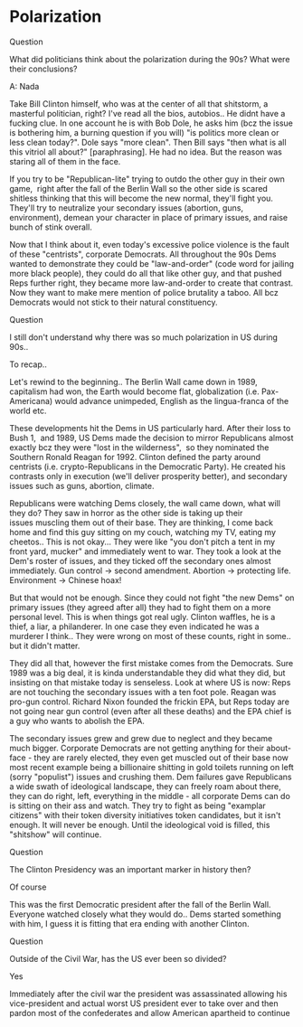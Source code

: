 # Polarization

Question

What did politicians think about the polarization during the 90s? What were their conclusions?

A: Nada

Take Bill Clinton himself, who was at the center of all that shitstorm, a masterful politician, right? I've read all the bios, autobios.. He didnt have a fucking clue. In one account he is with Bob Dole, he asks him (bcz the issue is bothering him, a burning question if you will) "is politics more clean or less clean today?". Dole says "more clean". Then Bill says "then what is all this vitriol all about?" [paraphrasing]. He had no idea. But the reason was staring all of them in the face.

If you try to be "Republican-lite" trying to outdo the other guy in their own game,  right after the fall of the Berlin Wall so the other side is scared shitless thinking that this will become the new normal, they'll fight you. They'll try to neutralize your secondary issues (abortion, guns, environment), demean your character in place of primary issues, and raise bunch of stink overall.

Now that I think about it, even today's excessive police violence is the fault of these "centrists", corporate Democrats. All throughout the 90s Dems wanted to demonstrate they could be "law-and-order" (code word for jailing more black people), they could do all that like other guy, and that pushed Reps further right, they became more law-and-order to create that contrast. Now they want to make mere mention of police brutality a taboo. All bcz Democrats would not stick to their natural constituency.

Question

I still don't understand why there was so much polarization in US during 90s..

To recap..

Let's rewind to the beginning.. The Berlin Wall came down in 1989, capitalism had won, the Earth would become flat, globalization (i.e. Pax-Americana) would advance unimpeded, English as the lingua-franca of the world etc.

These developments hit the Dems in US particularly hard. After their loss to Bush 1,  and 1989, US Dems made the decision to mirror Republicans almost exactly bcz they were "lost in the wilderness",  so they nominated the Southern Ronald Reagan for 1992. Clinton defined the party around centrists (i.e. crypto-Republicans in the Democratic Party). He created his contrasts only in execution (we'll deliver prosperity better), and secondary issues such as guns, abortion, climate.

Republicans were watching Dems closely, the wall came down, what will they do? They saw in horror as the other side is taking up their issues muscling them out of their base. They are thinking, I come back home and find this guy sitting on my couch, watching my TV, eating my cheetos.. This is not okay... They were like "you don't pitch a tent in my front yard, mucker" and immediately went to war. They took a look at the Dem's roster of issues, and they ticked off the secondary ones almost immediately. Gun control -> second amendment. Abortion -> protecting life. Environment -> Chinese hoax!

But that would not be enough. Since they could not fight "the new Dems" on primary issues (they agreed after all) they had to fight them on a more personal level. This is when things got real ugly. Clinton waffles, he is a thief, a liar, a philanderer. In one case they even indicated he was a murderer I think.. They were wrong on most of these counts, right in some.. but it didn't matter.

They did all that, however the first mistake comes from the Democrats. Sure 1989 was a big deal, it is kinda understandable they did what they did, but insisting on that mistake today is senseless. Look at where US is now: Reps are not touching the secondary issues with a ten foot pole. Reagan was pro-gun control. Richard Nixon founded the frickin EPA, but Reps today are not going near gun control (even after all these deaths) and the EPA chief is a guy who wants to abolish the EPA.

The secondary issues grew and grew due to neglect and they became much bigger. Corporate Democrats are not getting anything for their about-face - they are rarely elected, they even get muscled out of their base now most recent example being a billionaire shitting in gold toilets running on left (sorry "populist") issues and crushing them. Dem failures gave Republicans a wide swath of ideological landscape, they can freely roam about there, they can do right, left, everything in the middle - all corporate Dems can do is sitting on their ass and watch. They try to fight as being "examplar citizens" with their token diversity initiatives token candidates, but it isn't enough. It will never be enough. Until the ideological void is filled, this "shitshow" will continue.

Question

The Clinton Presidency was an important marker in history then?

Of course

This was the first Democratic president after the fall of the Berlin Wall. Everyone watched closely what they would do.. Dems started something with him, I guess it is fitting that era ending with another Clinton.


Question

Outside of the Civil War, has the US ever been so divided?

Yes

Immediately after the civil war the president was assassinated allowing his vice-president and actual worst US president ever to take over and then pardon most of the confederates and allow American apartheid to continue



















